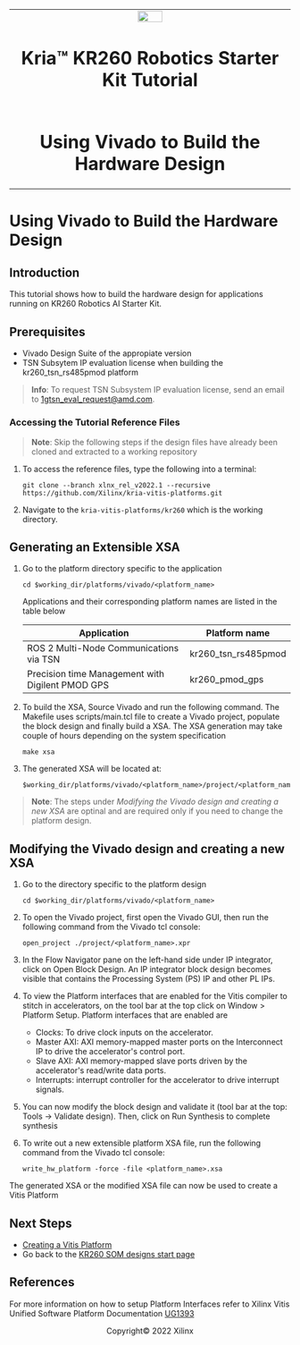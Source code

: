 ﻿<table class="sphinxhide">
 <tr>
   <td align="center"><img src="media/xilinx-logo.png" width="30%"/><h1> Kria&trade; KR260 Robotics Starter Kit Tutorial</h1>
   </td>
 </tr>
 <tr>
 <td align="center"><h1>Using Vivado to Build the Hardware Design</h1>

 </td>
 </tr>
</table>

# Using Vivado to Build the Hardware Design

## Introduction

This tutorial shows how to build the hardware design for applications running on KR260 Robotics AI Starter Kit.

## Prerequisites

* Vivado Design Suite of the appropiate version
* TSN Subsytem IP evaluation license when building the kr260_tsn_rs485pmod platform

> **Info**: To request TSN Subsystem IP evaluation license, send an email to [1gtsn_eval_request@amd.com](1gtsn_eval_request@amd.com).

### Accessing the Tutorial Reference Files

> **Note**: Skip the following steps if the design files have already been cloned and extracted to a working repository

1. To access the reference files, type the following into a terminal:

   ```shell
   git clone --branch xlnx_rel_v2022.1 --recursive https://github.com/Xilinx/kria-vitis-platforms.git
   ```

2. Navigate to the `kria-vitis-platforms/kr260` which is the working directory.

## Generating an Extensible XSA

1. Go to the platform directory specific to the application

   ```shell
   cd $working_dir/platforms/vivado/<platform_name>
   ```

   Applications and their corresponding platform names are listed in the table below

   |Application |Platform name|
   |----|----|
   |ROS 2 Multi-Node Communications via TSN |kr260_tsn_rs485pmod|
   |Precision time Management with Digilent PMOD GPS | kr260_pmod_gps |

2. To build the XSA, Source Vivado and run the following command. The Makefile uses scripts/main.tcl file to create a Vivado project, populate the block design and finally build a XSA. The XSA generation may take couple of hours depending on the system specification

   ```shell
   make xsa
   ```

3. The generated XSA will be located at:

   ```shell
   $working_dir/platforms/vivado/<platform_name>/project/<platform_name>.xsa
   ```

>**Note**: The steps under *Modifying the Vivado design and creating a new XSA* are optinal and are required only if you need to change the platform design. 

## Modifying the Vivado design and creating a new XSA

1. Go to the directory specific to the platform design

   ```shell
   cd $working_dir/platforms/vivado/<platform_name>
   ```

2. To open the Vivado project, first open the Vivado GUI, then run the following command from the Vivado tcl console:

   ```shell
   open_project ./project/<platform_name>.xpr
   ```

3. In the Flow Navigator pane on the left-hand side under IP integrator, click on Open Block Design. An IP integrator block design becomes visible that contains the Processing System (PS) IP and other PL IPs.

4. To view the Platform interfaces that are enabled for the Vitis compiler to stitch in accelerators, on the tool bar at the top click on Window > Platform Setup. Platform interfaces that are enabled are

   * Clocks: To drive clock inputs on the accelerator.
   * Master AXI: AXI memory-mapped master ports on the Interconnect IP to drive the accelerator's control port.
   * Slave AXI: AXI memory-mapped slave ports driven by the accelerator's read/write data ports.
   * Interrupts: interrupt controller for the accelerator to drive interrupt signals. 

5. You can now modify the block design and validate it (tool bar at the top: Tools → Validate design). Then, click on Run Synthesis to complete synthesis

6. To write out a new extensible platform XSA file, run the following command from the Vivado tcl console:

   ```shell
   write_hw_platform -force -file <platform_name>.xsa
   ```

The generated XSA or the modified XSA file can now be used to create a Vitis Platform

## Next Steps

* [Creating a Vitis Platform](build_vitis_platform.md)
* Go back to the [KR260 SOM designs start page](../index)

## References

For more information on how to setup Platform Interfaces refer to Xilinx Vitis Unified Software Platform Documentation [UG1393](https://docs.xilinx.com/r/en-US/ug1393-vitis-application-acceleration/Adding-Hardware-Interfaces)

<!---

Licensed under the Apache License, Version 2.0 (the "License"); you may not use this file except in compliance with the License.

You may obtain a copy of the License at http://www.apache.org/licenses/LICENSE-2.0.

Unless required by applicable law or agreed to in writing, software distributed under the License is distributed on an "AS IS" BASIS, WITHOUT WARRANTIES OR CONDITIONS OF ANY KIND, either express or implied. See the License for the specific language governing permissions and limitations under the License.

-->

<p class="sphinxhide" align="center">Copyright&copy; 2022 Xilinx</p>

